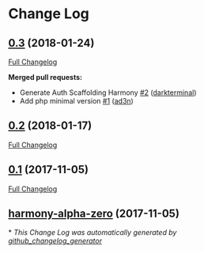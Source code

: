 # Change Log

## [0.3](https://github.com/harmony-betta/harmony/tree/0.3) (2018-01-24)
[Full Changelog](https://github.com/harmony-betta/harmony/compare/0.2...0.3)

**Merged pull requests:**

- Generate Auth Scaffolding Harmony [\#2](https://github.com/harmony-betta/harmony/pull/2) ([darkterminal](https://github.com/darkterminal))
- Add php minimal version [\#1](https://github.com/harmony-betta/harmony/pull/1) ([ad3n](https://github.com/ad3n))

## [0.2](https://github.com/harmony-betta/harmony/tree/0.2) (2018-01-17)
[Full Changelog](https://github.com/harmony-betta/harmony/compare/0.1...0.2)

## [0.1](https://github.com/harmony-betta/harmony/tree/0.1) (2017-11-05)
[Full Changelog](https://github.com/harmony-betta/harmony/compare/harmony-alpha-zero...0.1)

## [harmony-alpha-zero](https://github.com/harmony-betta/harmony/tree/harmony-alpha-zero) (2017-11-05)


\* *This Change Log was automatically generated by [github_changelog_generator](https://github.com/skywinder/Github-Changelog-Generator)*